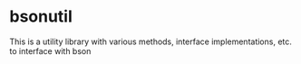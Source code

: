 # bsonutil

This is a utility library with various methods, interface implementations, etc. to interface with bson

